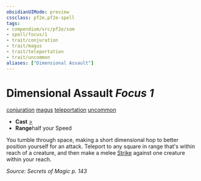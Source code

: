 ```yaml
---
obsidianUIMode: preview
cssclass: pf2e,pf2e-spell
tags:
- compendium/src/pf2e/som
- spell/focus/1
- trait/conjuration
- trait/magus
- trait/teleportation
- trait/uncommon
aliases: ["Dimensional Assault"]
---
```

# Dimensional Assault *Focus 1*   
[conjuration](/rules/traits/conjuration.md)  [magus](/rules/traits/magus-som.md)  [teleportation](/rules/traits/teleportation.md)  [uncommon](/rules/traits/uncommon.md)  

- **Cast** [>](/rules/core-rulebook/chapter-9-playing-the-game.md#Actions "Single Action") 
- **Range**half your Speed

You tumble through space, making a short dimensional hop to better position yourself for an attack. Teleport to any square in range that's within reach of a creature, and then make a melee [Strike](/rules/actions/strike.md) against one creature within your reach.

*Source: Secrets of Magic p. 143*